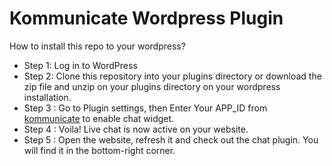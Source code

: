 # Kommunicate Wordpress Plugin 

How to install this repo to your wordpress?
* Step 1: Log in to WordPress
* Step 2: Clone this repository into your plugins directory or download the zip file and unzip on your plugins directory on your wordpress installation. 
* Step 3 : Go to Plugin settings, then Enter Your APP_ID from [kommunicate](https://www.kommunicate.io/) to enable chat widget.
* Step 4 : Voila! Live chat is now active on your website.
* Step 5 : Open the website, refresh it and check out the chat plugin. You will find it in the bottom-right corner.
